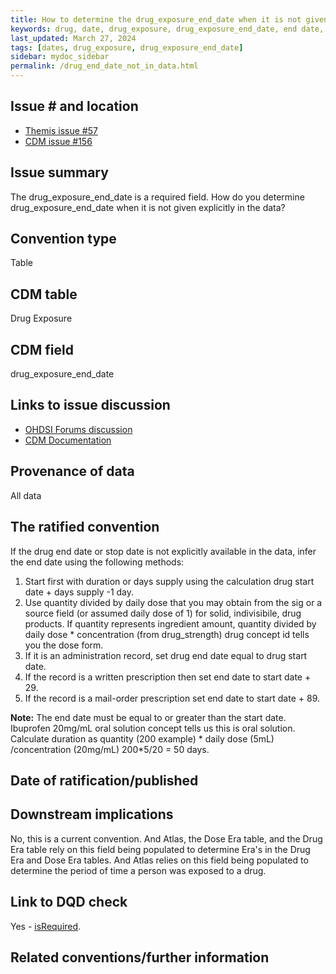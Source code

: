 ```yaml
---
title: How to determine the drug_exposure_end_date when it is not given explicitly in the data
keywords: drug, date, drug_exposure, drug_exposure_end_date, end date, drug exposure
last_updated: March 27, 2024
tags: [dates, drug_exposure, drug_exposure_end_date]
sidebar: mydoc_sidebar
permalink: /drug_end_date_not_in_data.html
---
```


## Issue # and location
- [Themis issue #57](https://github.com/OHDSI/Themis/issues/57)
- [CDM issue #156](https://github.com/OHDSI/CommonDataModel/issues/156)

## Issue summary
The drug_exposure_end_date is a required field. How do you determine drug_exposure_end_date when it is not given explicitly in the data?                                                                                                                     

## Convention type
Table

## CDM table
Drug Exposure                                                                                                             

## CDM field
drug_exposure_end_date

## Links to issue discussion
- [OHDSI Forums discussion](https://forums.ohdsi.org/t/drug-exposure-quantity-recalculation/9607)
- [CDM Documentation](https://ohdsi.github.io/CommonDataModel/cdm54.html#drug_exposure)       

## Provenance of data
All data                    

## The ratified convention
If the drug end date or stop date is not explicitly available in the data, infer the end date using the following methods:

1.  Start first with duration or days supply using the calculation drug start date + days supply -1 day. 
2.  Use quantity divided by daily dose that you may obtain from the sig or a source field (or assumed daily dose of 1) for solid, indivisibile, drug products. If quantity represents ingredient amount, quantity divided by daily dose * concentration (from drug_strength) drug concept id tells you the dose form. 
3.  If it is an administration record, set drug end date equal to drug start date. 
4.  If the record is a written prescription then set end date to start date + 29. 
5.  If the record is a mail-order prescription set end date to start date + 89. 

**Note:** The end date must be equal to or greater than the start date. Ibuprofen 20mg/mL oral solution concept tells us this is oral solution. Calculate duration as quantity (200 example) * daily dose (5mL) /concentration (20mg/mL) 200*5/20 = 50 days.             

## Date of ratification/published


## Downstream implications
No, this is a current convention. And Atlas, the Dose Era table, and the Drug Era table rely on this field being populated to determine Era's in the Drug Era and Dose Era tables. And Atlas relies on this field being populated to determine the period of time a person was exposed to a drug.                                          

## Link to DQD check
Yes - [isRequired](https://ohdsi.github.io/DataQualityDashboard/articles/checks/isRequired.html).

## Related conventions/further information
